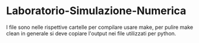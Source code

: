 # Laboratorio-Simulazione-Numerica

I file sono nelle rispettive cartelle per compilare usare make, per pulire make clean in generale si deve copiare l'output nei file utilizzati per python.
